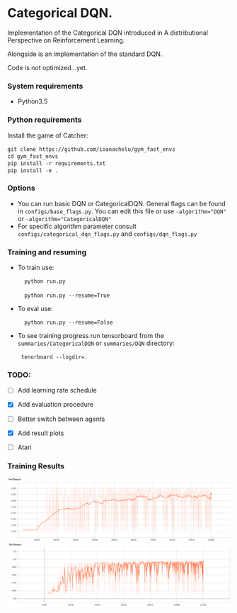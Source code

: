 # Categorical DQN.

Implementation of the Categorical DQN introduced in A distributional Perspective on Reinforcement Learning.

Alongside is an implementation of the standard DQN.

Code is not optimized...yet.

### System requirements

* Python3.5

### Python requirements

Install the game of Catcher:

    git clone https://github.com/ioanachelu/gym_fast_envs
    cd gym_fast_envs
    pip install -r requirements.txt
    pip install -e .
    
### Options

* You can run basic DQN or CategoricalDQN. General flags can be found in ```configs/base_flags.py```. 
You can edit this file or use  ```-algorithm="DQN"``` or ```-algorithm="CategoricalDQN"```
* For specific algorithm parameter consult ```configs/categorical_dqn_flags.py``` and ```configs/dqn_flags.py```

### Training and resuming

* To train use:

        python run.py
        
        python run.py --resume=True
        
* To eval use:
        
        python run.py --resume=False
        
* To see training progress run tensorboard from the ```summaries/CategoricalDQN``` or ```summaries/DQN``` directory:
       
       tenorboard --logdir=.

### TODO:
- [ ] Add learning rate schedule
- [X] Add evaluation procedure
- [ ] Better switch between agents
- [X] Add result plots
- [ ] Atari


### Training Results
![Alt text](https://github.com/ioanachelu/rl/blob/master/results/categorical.png?raw=true "Categorical agent training")
![Alt text](https://github.com/ioanachelu/rl/blob/master/results/dqn.png?raw=true "DQN agent training")



